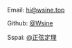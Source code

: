 Email: [hi@wsine.top](mailto:hi@wsine.top)

Github: [@Wsine](https://github.com/Wsine)

Sspai: [@正弦定理](https://sspai.com/u/wsine/posts)
